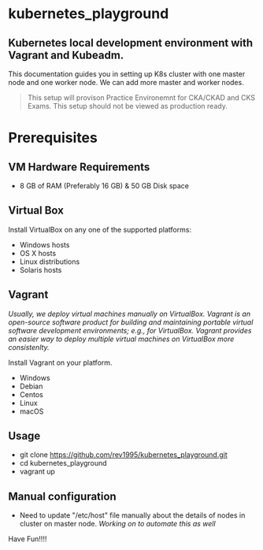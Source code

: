 # kubernetes_playground
## Kubernetes local development environment with Vagrant and Kubeadm.

This documentation guides you in setting up K8s cluster with one master node and one worker node. 
We can add more master and worker nodes.

>This setup will provison Practice Environemnt for CKA/CKAD and CKS Exams.
 This setup should not be viewed as production ready.

# Prerequisites

## VM Hardware Requirements
* 8 GB of RAM (Preferably 16 GB) & 50 GB Disk space

## Virtual Box
Install VirtualBox on any one of the supported platforms:
* Windows hosts
* OS X hosts
* Linux distributions
* Solaris hosts

## Vagrant
*Usually, we deploy virtual machines manually on VirtualBox. Vagrant is an open-source software product for building and maintaining portable virtual software development environments; e.g., for VirtualBox. Vagrant provides an easier way to deploy multiple virtual machines on VirtualBox more consistenlty.* 

Install Vagrant on your platform.
* Windows
* Debian
* Centos
* Linux
* macOS

## Usage

* git clone https://github.com/rev1995/kubernetes_playground.git
* cd kubernetes_playground
* vagrant up

## Manual configuration 

* Need to update "/etc/host" file manually about the details of nodes in cluster on master node. *Working on to automate this as well*

Have Fun!!!!


